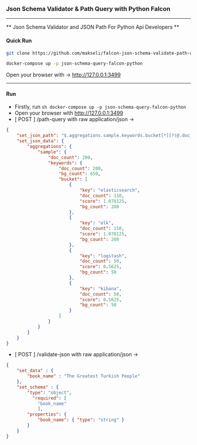### Json Schema Validator & Path Query with Python Falcon

-------------

** Json Schema Validator and JSON Path For Python Api Developers **

#### Quick Run 

```sh
git clone https://github.com/makseli/falcon-json-schema-validate-path-query.git
```
```sh 
docker-compose up -p json-schema-query-falcon-python
```
Open your browser with -> http://127.0.0.1:3499

-------------

#### Run 
- Firstly, run ```sh docker-compose up -p json-schema-query-falcon-python```
- Open your browser with http://127.0.0.1:3499
- [ POST ] /path-query with raw application/json -> 
```json 
{
    "set_json_path": "$.aggregations.sample.keywords.bucket[*][?(@.doc_count>109)]",
    "set_json_data": {
        "aggregations": {
            "sample": {
                "doc_count": 200,
                "keywords": {
                    "doc_count": 200,
                    "bg_count": 650,
                    "bucket": [
                        {
                            "key": "elasticsearch",
                            "doc_count": 110,
                            "score": 1.078125,
                            "bg_count": 200
                        },
                        {
                            "key": "elk",
                            "doc_count": 150,
                            "score": 1.078125,
                            "bg_count": 200
                        },
                        {
                            "key": "logstash",
                            "doc_count": 50,
                            "score": 0.5625,
                            "bg_count": 50
                        },
                        {
                            "key": "kibana",
                            "doc_count": 50,
                            "score": 0.5625,
                            "bg_count": 50
                        }
                    ]
                }
            }
        }
    }
}

```

- [ POST ] /validate-json with raw application/json -> 
```json 
{
	"set_data" : {
		"book_name" : "The Greatest Turkish People"
	},
	"set_schema" : {
        "type": "object",
          "required": [
            "book_name"
            ],
        "properties": {
            "book_name": { "type": "string" }
        }
    }
}
